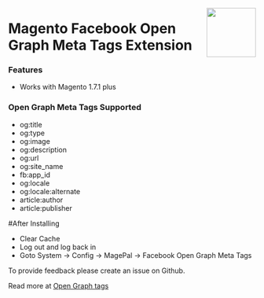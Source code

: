 <a href="http://www.magepal.com" ><img src="https://image.ibb.co/dHBkYH/Magepal_logo.png" width="100" align="right" /></a>

Magento Facebook Open Graph Meta Tags Extension
===================


### Features
- Works with Magento 1.7.1 plus

### Open Graph Meta Tags Supported

-  og:title
-  og:type
-  og:image
-  og:description
-  og:url
-  og:site_name
-  fb:app_id
-  og:locale
-  og:locale:alternate
-  article:author
-  article:publisher

#After Installing

- Clear Cache
- Log out and log back in
- Goto System -> Config -> MagePal -> Facebook Open Graph Meta Tags

To provide feedback please create an issue on Github.

Read more at [Open Graph tags](https://developers.facebook.com/docs/sharing/best-practices) 

